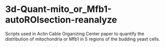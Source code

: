 # 3d-Quant-mito_or_Mfb1-autoROIsection-reanalyze
Scripts used in Actin Cable Organizing Center paper to quantify the distribution of mitochondria or Mfb1 in 5 regions of the budding yeast cells.
